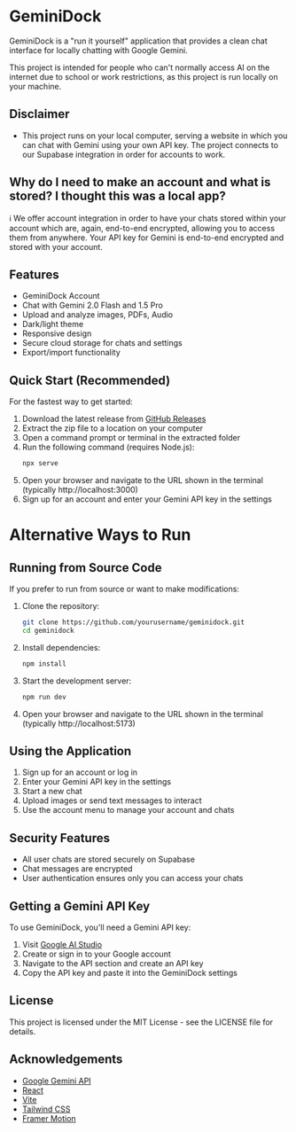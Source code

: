 # GeminiDock

GeminiDock is a "run it yourself" application that provides a clean chat interface for locally chatting with Google Gemini.

This project is intended for people who can't normally access AI on the internet due to school or work restrictions, as this project is run locally on your machine.

## Disclaimer

- This project runs on your local computer, serving a website in which you can chat with Gemini using your own API key. The project connects to our Supabase integration in order for accounts to work.
## Why do I need to make an account and what is stored? I thought this was a local app?

ℹ️ We offer account integration in order to have your chats stored within your account which are, again, end-to-end encrypted, allowing you to access them from anywhere. Your API key for Gemini is end-to-end encrypted and stored with your account.

## Features

- GeminiDock Account
-  Chat with Gemini 2.0 Flash and 1.5 Pro
-  Upload and analyze images, PDFs, Audio
-  Dark/light theme
-  Responsive design
-  Secure cloud storage for chats and settings
-  Export/import functionality

## Quick Start (Recommended)

For the fastest way to get started:

1. Download the latest release from [GitHub Releases](https://github.com/sharkdudefin12/geminidock/releases)
2. Extract the zip file to a location on your computer
3. Open a command prompt or terminal in the extracted folder
4. Run the following command (requires Node.js):
   ```bash
   npx serve
   ```
5. Open your browser and navigate to the URL shown in the terminal (typically http://localhost:3000)
6. Sign up for an account and enter your Gemini API key in the settings

# Alternative Ways to Run

## Running from Source Code

If you prefer to run from source or want to make modifications:

1. Clone the repository:
   ```bash
   git clone https://github.com/yourusername/geminidock.git
   cd geminidock
   ```

2. Install dependencies:
   ```bash
   npm install
   ```

3. Start the development server:
   ```bash
   npm run dev
   ```

4. Open your browser and navigate to the URL shown in the terminal (typically http://localhost:5173)

## Using the Application

1. Sign up for an account or log in
2. Enter your Gemini API key in the settings 
3. Start a new chat
4. Upload images or send text messages to interact
5. Use the account menu to manage your account and chats

## Security Features

- All user chats are stored securely on Supabase
- Chat messages are encrypted
- User authentication ensures only you can access your chats

## Getting a Gemini API Key

To use GeminiDock, you'll need a Gemini API key:

1. Visit [Google AI Studio](https://ai.google.dev/)
2. Create or sign in to your Google account
3. Navigate to the API section and create an API key
4. Copy the API key and paste it into the GeminiDock settings

## License

This project is licensed under the MIT License - see the LICENSE file for details.

## Acknowledgements

- [Google Gemini API](https://ai.google.dev/gemini-api)
- [React](https://reactjs.org/)
- [Vite](https://vitejs.dev/)
- [Tailwind CSS](https://tailwindcss.com/)
- [Framer Motion](https://www.framer.com/motion/) 
